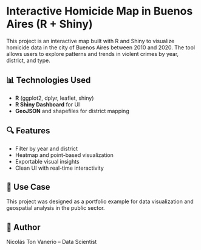 # Interactive Homicide Map in Buenos Aires (R + Shiny)

This project is an interactive map built with R and Shiny to visualize homicide data in the city of Buenos Aires between 2010 and 2020. The tool allows users to explore patterns and trends in violent crimes by year, district, and type.

## 📊 Technologies Used
- **R** (ggplot2, dplyr, leaflet, shiny)
- **R Shiny Dashboard** for UI
- **GeoJSON** and shapefiles for district mapping

## 🔍 Features
- Filter by year and district
- Heatmap and point-based visualization
- Exportable visual insights
- Clean UI with real-time interactivity

## 🎯 Use Case
This project was designed as a portfolio example for data visualization and geospatial analysis in the public sector.


## 🧠 Author
Nicolás Ton Vanerio – Data Scientist
